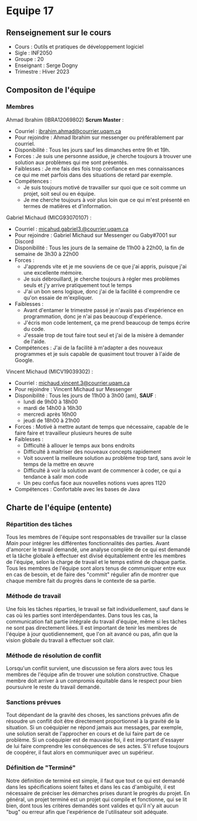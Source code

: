 # Equipe 17

## Renseignement sur le cours

- Cours      : Outils et pratiques de développement logiciel
- Sigle      : INF2050
- Groupe     : 20
- Enseignant : Serge Dogny
- Trimestre  : Hiver 2023




## Compositon de l'équipe

### Membres

Ahmad Ibrahim (IBRA12069802) **Scrum Master** :
- Courriel 	     : ibrahim.ahmad@courrier.uqam.ca
- Pour rejoindre : Ahmad Ibrahim sur messenger ou préférablement par courriel.
- Disponibilité  : Tous les jours sauf les dimanches entre 9h et 19h.
- Forces 	     : Je suis une personne assidue, je cherche toujours à trouver une solution aux problèmes qui me sont présentés.
- Faiblesses     : Je me fais des fois trop confiance en mes connaissances ce qui me met parfois dans des situations de retard par exemple.
- Compétences    :
    - Je suis toujours motivé de travailler sur quoi que ce soit comme un projet, soit seul ou en équipe.
    - Je me cherche toujours à voir plus loin que ce qui m'est présenté en termes de matières et d'information.



Gabriel Michaud (MICG93070107) :
- Courriel 	     : micahud.gabriel3.@courrier.uqam.ca
- Pour rejoindre : Gabriel Michaud sur Messenger ou Gaby#7001 sur Discord
- Disponibilité  : Tous les jours de la semaine de 11h00 à 22h00, la fin de semaine de 3h30 à 22h00
- Forces 	     :
    - J'apprends vite et je me souviens de ce que j'ai appris, puisque j'ai une excellente mémoire.
    - Je suis débrouillard, je cherche toujours à régler mes problèmes seuls et j'y arrive pratiquement tout le temps
    - J'ai un bon sens logique, donc j'ai de la facilité é comprendre ce qu'on essaie de m'expliquer.
- Faiblesses     :
    - Avant d'entamer le trimestre passé je n'avais pas d'expérience en programmation, donc je n'ai pas beaucoup d'expérience.
    - J'écris mon code lentement, ça me prend beaucoup de temps écrire du code.
    - J'essaie trop de tout faire tout seul et j'ai de la misère à demander de l'aide.
- Compétences    : J'ai de la facilité à m'adapter a des nouveaux programmes et je suis capable de quasiment tout trouver à l'aide de Google.



Vincent Michaud (MICV19039302) :
- Courriel 	     : michaud.vincent.3@courrier.uqam.ca
- Pour rejoindre : Vincent Michaud sur Messenger
- Disponibilité  : Tous les jours de 11h00 à 3h00 (am), **SAUF** :
    - lundi de 9h00 à 18h00
    - mardi de 14h00 à 16h30
    - mercredi après 16h00
    - jeudi de 18h00 à 21h00
- Forces 	     : Motivé à mettre autant de temps que nécessaire, capable de le faire
  faire et travailleur plusieurs heures de suite
- Faiblesses     :
    - Difficulté à allouer le temps aux bons endroits
    - Difficulté à maitriser des nouveaux concepts rapidement
    - Voit souvent la meilleure solution au problème trop tard, sans avoir le temps de la mettre en œuvre
    - Difficulté à voir la solution avant de commencer à coder, ce qui a tendance à salir mon code
    - Un peu confus face aux nouvelles notions vues apres 1120
- Compétences    : Confortable avec les bases de Java

## Charte de l'équipe (entente)

### Répartition des tâches

Tous les membres de l'équipe sont responsables de travailler sur la classe *Main* pour intégrer les différentes fonctionnalités des parties.
Avant d'amorcer le travail demandé, une analyse complète de ce qui est demandé et la tâche globale à effectuer est divisé équitablement entre les membres de l'équipe, selon la charge de travail et le temps estimé de chaque partie.
Tous les membres de l'équipe sont alors tenus de communiquer entre eux en cas de besoin, et de faire des "commit" régulier afin de montrer que chaque membre fait du progrès dans le contexte de sa partie.

### Méthode de travail

Une fois les tâches réparties, le travail se fait individuellement, sauf dans le cas où les parties sont interdépendantes. Dans tous les cas, la communication fait partie intégrale du travail d'équipe, même si
les tâches ne sont pas directement liées. Il est important de tenir les membres de l'équipe à jour quotidiennement, que l'on ait avancé ou pas, afin que la vision globale du travail à effectuer soit clair.

### Méthode de résolution de conflit

Lorsqu'un conflit survient, une discussion se fera alors avec tous les membres de l'équipe afin de trouver une solution constructive. Chaque membre doit arriver à un compromis équitable dans le respect pour bien poursuivre
le reste du travail demandé.

### Sanctions prévues

Tout dépendant de la gravité des choses, les sanctions prévues afin de résoudre un conflit doit être directement proportionnel à la gravité de la situation. Si un coéquipier ne répond jamais aux messages, par exemple,
une solution serait de l'approcher en cours et de lui faire part de ce problème. Si un coéquipier est de mauvaise foi, il est important d'essayer de lui faire comprendre les conséquences de ses actes. S'il refuse toujours de coopérer,
il faut alors en communiquer avec un supérieur.

### Définition de "Terminé"

Notre définition de terminé est simple, il faut que tout ce qui est demandé dans les spécifications soient faites et dans les cas d'ambiguïté, il est nécessaire de préciser les démarches
prises durant le progrès du projet. En général, un projet terminé est un projet qui compile et fonctionne, qui se lit bien, dont tous les critères demandés sont
valides et qu'il n'y ait aucun "bug" ou erreur afin que l'expérience de l'utilisateur soit adéquate.